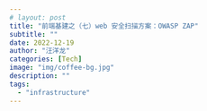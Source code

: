 ```yaml
---
# layout: post
title: "前端基建之（七）web 安全扫描方案：OWASP ZAP"
subtitle: ""
date: 2022-12-19
author: "汪洋龙"
categories: [Tech]
image: "img/coffee-bg.jpg"
description: ""
tags:
  - "infrastructure"
---
```


